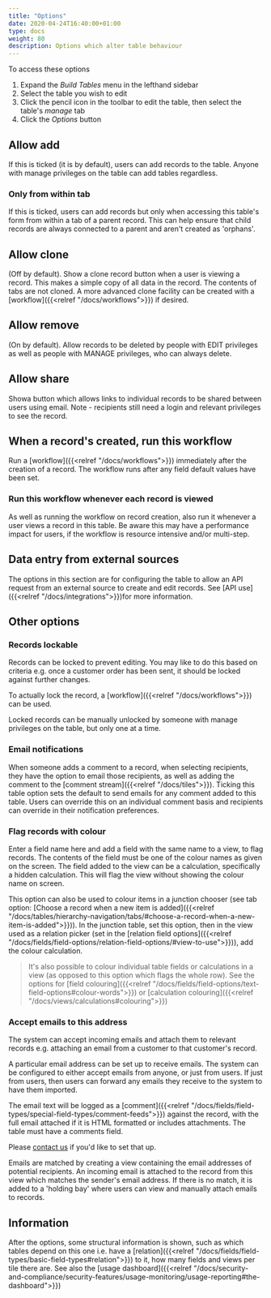 ```yaml
---
title: "Options"
date: 2020-04-24T16:40:00+01:00
type: docs
weight: 80
description: Options which alter table behaviour
---
```

To access these options
1. Expand the _Build Tables_ menu in the lefthand sidebar
2. Select the table you wish to edit
3. Click the pencil icon in the toolbar to edit the table, then select the table's _manage_ tab
4. Click the _Options_ button

## Allow add
If this is ticked (it is by default), users can add records to the table. Anyone with manage privileges on the table can add tables regardless.

### Only from within tab
If this is ticked, users can add records but only when accessing this table's form from within a tab of a parent record. This can help ensure that child records are always connected to a parent and aren't created as 'orphans'.

## Allow clone
(Off by default). Show a clone record button when a user is viewing a record. This makes a simple copy of all data in the record. The contents of tabs are not cloned. A more advanced clone facility can be created with a [workflow]({{<relref "/docs/workflows">}}) if desired.

## Allow remove
(On by default). Allow records to be deleted by people with EDIT privileges as well as people with MANAGE privileges, who can always delete.

## Allow share
Showa button which allows links to individual records to be shared between users using email. Note - recipients still need a login and relevant privileges to see the record.

## When a record's created, run this workflow
Run a [workflow]({{<relref "/docs/workflows">}}) immediately after the creation of a record. The workflow runs after any field default values have been set.

### Run this workflow whenever each record is viewed
As well as running the workflow on record creation, also run it whenever a user views a record in this table. Be aware this may have a performance impact for users, if the workflow is resource intensive and/or multi-step.

## Data entry from external sources
The options in this section are for configuring the table to allow an API request from an external source to create and edit records. See [API use]({{<relref "/docs/integrations">}})for more information.

## Other options
### Records lockable
Records can be locked to prevent editing. You may like to do this based on criteria e.g. once a customer order has been sent, it should be locked against further changes.

To actually lock the record, a [workflow]({{<relref "/docs/workflows">}}) can be used.

Locked records can be manually unlocked by someone with manage privileges on the table, but only one at a time.

### Email notifications
When someone adds a comment to a record, when selecting recipients, they have the option to email those recipients, as well as adding the comment to the [comment stream]({{<relref "/docs/tiles">}}). Ticking this table option sets the default to send emails for any comment added to this table. Users can override this on an individual comment basis and recipients can override in their notification preferences.

### Flag records with colour
Enter a field name here and add a field with the same name to a view, to flag records. The contents of the field must be one of the colour names as given on the screen. The field added to the view can be a calculation, specifically a hidden calculation. This will flag the view without showing the colour name on screen.

This option can also be used to colour items in a junction chooser (see tab option: [Choose a record when a new item is added]({{<relref "/docs/tables/hierarchy-navigation/tabs/#choose-a-record-when-a-new-item-is-added">}})). In the junction table, set this option, then in the view used as a relation picker (set in the [relation field options]({{<relref "/docs/fields/field-options/relation-field-options/#view-to-use">}})), add the colour calculation.

> It's also possible to colour individual table fields or calculations in a view (as opposed to this option which flags the whole row). See the options for [field colouring]({{<relref "/docs/fields/field-options/text-field-options#colour-words">}}) or [calculation colouring]({{<relref "/docs/views/calculations#colouring">}})

### Accept emails to this address
The system can accept incoming emails and attach them to relevant records e.g. attaching an email from a customer to that customer's record.

A particular email address can be set up to receive emails. The system can be configured to either accept emails from anyone, or just from users. If just from users, then users can forward any emails they receive to the system to have them imported.

The email text will be logged as a [comment]({{<relref "/docs/fields/field-types/special-field-types/comment-feeds">}}) against the record, with the full email attached if it is HTML formatted or includes attachments. The table must have a comments field.

Please [contact us](https://agilechilli.com/contact-us/) if you'd like to set that up.

Emails are matched by creating a view containing the email addresses of potential recipients. An incoming email is attached to the record from this view which matches the sender's email address. If there is no match, it is added to a 'holding bay' where users can view and manually attach emails to records.

## Information
After the options, some structural information is shown, such as which tables depend on this one i.e. have a [relation]({{<relref "/docs/fields/field-types/basic-field-types#relation">}}) to it, how many fields and views per tile there are. See also the [usage dashboard]({{<relref "/docs/security-and-compliance/security-features/usage-monitoring/usage-reporting#the-dashboard">}})


